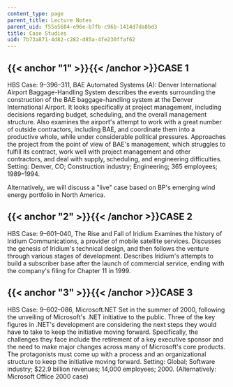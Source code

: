 ```yaml
---
content_type: page
parent_title: Lecture Notes
parent_uid: f55a5684-e96e-b7fb-c96b-1414d7da8bd3
title: Case Studies
uid: 7b73a871-4d82-c282-d85a-4fe230ffaf62
---
```


{{< anchor "1" >}}{{< /anchor >}}CASE 1
---------------------------------------

HBS Case: 9–396–311, BAE Automated Systems (A): Denver International Airport Baggage-Handling System describes the events surrounding the construction of the BAE baggage-handling system at the Denver International Airport. It looks specifically at project management, including decisions regarding budget, scheduling, and the overall management structure. Also examines the airport's attempt to work with a great number of outside contractors, including BAE, and coordinate them into a productive whole, while under considerable political pressures. Approaches the project from the point of view of BAE's management, which struggles to fulfill its contract, work well with project management and other contractors, and deal with supply, scheduling, and engineering difficulties. Setting: Denver, CO; Construction industry; Engineering; 365 employees; 1989–1994.

Alternatively, we will discuss a "live" case based on BP's emerging wind energy portfolio in North America.

{{< anchor "2" >}}{{< /anchor >}}CASE 2
---------------------------------------

HBS Case: 9–601–040, The Rise and Fall of Iridium Examines the history of Iridium Communications, a provider of mobile satellite services. Discusses the genesis of Iridium's technical design, and then follows the venture through various stages of development. Describes Iridium's attempts to build a subscriber base after the launch of commercial service, ending with the company's filing for Chapter 11 in 1999.

{{< anchor "3" >}}{{< /anchor >}}CASE 3
---------------------------------------

HBS Case: 9–602–086, Microsoft.NET Set in the summer of 2000, following the unveiling of Microsoft's .NET initiative to the public. Three of the key figures in .NET's development are considering the next steps they would have to take to keep the initiative moving forward. Specifically, the challenges they face include the retirement of a key executive sponsor and the need to make major changes across many of Microsoft's core products. The protagonists must come up with a process and an organizational structure to keep the initiative moving forward. Setting: Global; Software industry; $22.9 billion revenues; 14,000 employees; 2000. (Alternatively: Microsoft Office 2000 case)